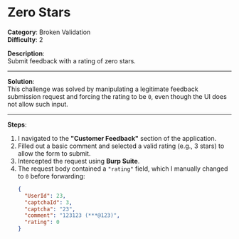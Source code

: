 # Zero Stars

**Category**: Broken Validation  
**Difficulty**: 2

**Description**:  
Submit feedback with a rating of zero stars.

---

**Solution**:  
This challenge was solved by manipulating a legitimate feedback submission request and forcing the rating to be `0`, even though the UI does not allow such input.

---

**Steps**:
1. I navigated to the **"Customer Feedback"** section of the application.
2. Filled out a basic comment and selected a valid rating (e.g., 3 stars) to allow the form to submit.
3. Intercepted the request using **Burp Suite**.
4. The request body contained a `"rating"` field, which I manually changed to `0` before forwarding:
   ```json
   {
     "UserId": 23,
     "captchaId": 3,
     "captcha": "23",
     "comment": "123123 (***@123)",
     "rating": 0
   }